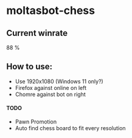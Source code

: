 # moltasbot-chess

## Current winrate
88 %

## How to use:
* Use 1920x1080 (Windows 11 only?)
* Firefox against online on left
* Chomre against bot on right

#### TODO
* Pawn Promotion
* Auto find chess board to fit every resolution